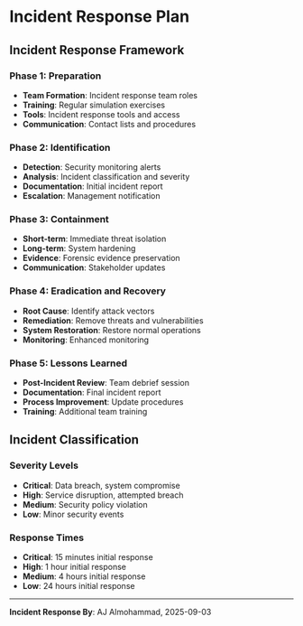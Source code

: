 # Incident Response Plan

## Incident Response Framework

### Phase 1: Preparation
- **Team Formation**: Incident response team roles
- **Training**: Regular simulation exercises
- **Tools**: Incident response tools and access
- **Communication**: Contact lists and procedures

### Phase 2: Identification
- **Detection**: Security monitoring alerts
- **Analysis**: Incident classification and severity
- **Documentation**: Initial incident report
- **Escalation**: Management notification

### Phase 3: Containment
- **Short-term**: Immediate threat isolation
- **Long-term**: System hardening
- **Evidence**: Forensic evidence preservation
- **Communication**: Stakeholder updates

### Phase 4: Eradication and Recovery
- **Root Cause**: Identify attack vectors
- **Remediation**: Remove threats and vulnerabilities
- **System Restoration**: Restore normal operations
- **Monitoring**: Enhanced monitoring

### Phase 5: Lessons Learned
- **Post-Incident Review**: Team debrief session
- **Documentation**: Final incident report
- **Process Improvement**: Update procedures
- **Training**: Additional team training

## Incident Classification

### Severity Levels
- **Critical**: Data breach, system compromise
- **High**: Service disruption, attempted breach
- **Medium**: Security policy violation
- **Low**: Minor security events

### Response Times
- **Critical**: 15 minutes initial response
- **High**: 1 hour initial response
- **Medium**: 4 hours initial response
- **Low**: 24 hours initial response

---
**Incident Response By**: AJ Almohammad, 2025-09-03

